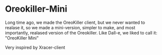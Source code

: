 # Oreokiller-Mini
Long time ago, we made the OreoKiller client, but we never wanted to realase it, so we made a
mini-version, simpler to make, and most importantly, realased version of the Oreokiller.
Like Dall-e, we liked to call it: "OreoKiller Mini"

Very inspired by Xracer-client
